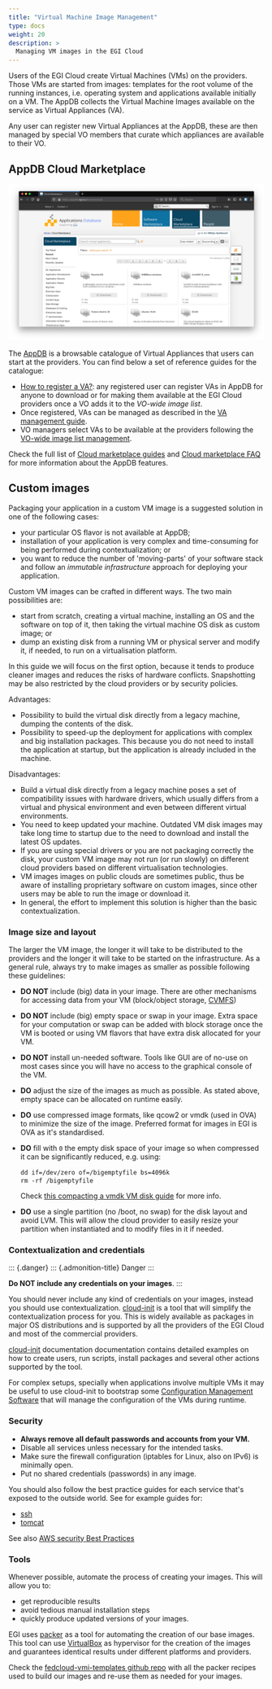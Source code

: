 ```yaml
---
title: "Virtual Machine Image Management"
type: docs
weight: 20
description: >
  Managing VM images in the EGI Cloud
---
```


Users of the EGI Cloud create Virtual Machines (VMs) on the providers.
Those VMs are started from images: templates for the root volume of the
running instances, i.e. operating system and applications available
initially on a VM. The AppDB collects the Virtual Machine Images
available on the service as Virtual Appliances (VA).

Any user can register new Virtual Appliances at the AppDB, these are
then managed by special VO members that curate which appliances are
available to their VO.

## AppDB Cloud Marketplace

![AppDB Cloud Marketplace](appdb_cloud.png)

The [AppDB](https://appdb.egi.eu) is a browsable catalogue of Virtual
Appliances that users can start at the providers. You can find below a
set of reference guides for the catalogue:

-   [How to register a
    VA?](https://wiki.appdb.egi.eu/main:faq:how_to_register_a_virtual_appliance):
    any registered user can register VAs in AppDB for anyone to download
    or for making them available at the EGI Cloud providers once a VO
    adds it to the *VO-wide image list*.
-   Once registered, VAs can be managed as described in the [VA
    management
    guide](https://wiki.appdb.egi.eu/main:guides:guide_for_managing_virtual_appliance_versions_using_the_portal).
-   VO managers select VAs to be available at the providers following
    the [VO-wide image list
    management](https://wiki.appdb.egi.eu/main:guides:manage_vo-wide_image_lists).

Check the full list of [Cloud marketplace
guides](https://wiki.appdb.egi.eu/main:guides#cloud_marketplace) and
[Cloud marketplace
FAQ](https://wiki.appdb.egi.eu/main:faq#cloud_marketplace) for more
information about the AppDB features.

## Custom images

Packaging your application in a custom VM image is a suggested solution
in one of the following cases:

-   your particular OS flavor is not available at AppDB;
-   installation of your application is very complex and time-consuming
    for being performed during contextualization; or
-   you want to reduce the number of \'moving-parts\' of your software
    stack and follow an *immutable infrastructure* approach for
    deploying your application.

Custom VM images can be crafted in different ways. The two main
possibilities are:

-   start from scratch, creating a virtual machine, installing an OS and
    the software on top of it, then taking the virtual machine OS disk
    as custom image; or
-   dump an existing disk from a running VM or physical server and
    modify it, if needed, to run on a virtualisation platform.

In this guide we will focus on the first option, because it tends to
produce cleaner images and reduces the risks of hardware conflicts.
Snapshotting may be also restricted by the cloud providers or by
security policies.

Advantages:

-   Possibility to build the virtual disk directly from a legacy
    machine, dumping the contents of the disk.
-   Possibility to speed-up the deployment for applications with complex
    and big installation packages. This because you do not need to
    install the application at startup, but the application is already
    included in the machine.

Disadvantages:

-   Build a virtual disk directly from a legacy machine poses a set of
    compatibility issues with hardware drivers, which usually differs
    from a virtual and physical environment and even between different
    virtual environments.
-   You need to keep updated your machine. Outdated VM disk images may
    take long time to startup due to the need to download and install
    the latest OS updates.
-   If you are using special drivers or you are not packaging correctly
    the disk, your custom VM image may not run (or run slowly) on
    different cloud providers based on different virtualisation
    technologies.
-   VM images images on public clouds are sometimes public, thus be
    aware of installing proprietary software on custom images, since
    other users may be able to run the image or download it.
-   In general, the effort to implement this solution is higher than the
    basic contextualization.

### Image size and layout

The larger the VM image, the longer it will take to be distributed to
the providers and the longer it will take to be started on the
infrastructure. As a general rule, always try to make images as smaller
as possible following these guidelines:

-   **DO NOT** include (big) data in your image. There are other
    mechanisms for accessing data from your VM (block/object storage,
    [CVMFS](https://www.gridpp.ac.uk/wiki/RALnonLHCCVMFS))

-   **DO NOT** include (big) empty space or swap in your image. Extra
    space for your computation or swap can be added with block storage
    once the VM is booted or using VM flavors that have extra disk
    allocated for your VM.

-   **DO NOT** install un-needed software. Tools like GUI are of no-use
    on most cases since you will have no access to the graphical console
    of the VM.

-   **DO** adjust the size of the images as much as possible. As stated
    above, empty space can be allocated on runtime easily.

-   **DO** use compressed image formats, like qcow2 or vmdk (used in
    OVA) to minimize the size of the image. Preferred format for images
    in EGI is OVA as it\'s standardised.

-   **DO** fill with `0` the empty disk space of your image so when
    compressed it can be significantly reduced, e.g. using:

    ``` {.console}
    dd if=/dev/zero of=/bigemptyfile bs=4096k
    rm -rf /bigemptyfile
    ```

    Check [this compacting a vmdk VM disk
    guide](http://splatoperator.com/2012/07/compacting-a-vmdk-virtual-machine-disk-format-image/)
    for more info.

-   **DO** use a single partition (no /boot, no swap) for the disk
    layout and avoid LVM. This will allow the cloud provider to easily
    resize your partition when instantiated and to modify files in it if
    needed.

### Contextualization and credentials

::: {.danger}
::: {.admonition-title}
Danger
:::

**Do NOT include any credentials on your images**.
:::

You should never include any kind of credentials on your images, instead
you should use contextualization.
[cloud-init](https://cloudinit.readthedocs.io/en/latest/) is a tool that
will simplify the contextualization process for you. This is widely
available as packages in major OS distributions and is supported by all
the providers of the EGI Cloud and most of the commercial providers.

[cloud-init](https://cloudinit.readthedocs.io/en/latest/) documentation
documentation contains detailed examples on how to create users, run
scripts, install packages and several other actions supported by the
tool.

For complex setups, specially when applications involve multiple VMs it
may be useful to use cloud-init to bootstrap some [Configuration
Management
Software](https://en.wikipedia.org/wiki/Comparison_of_open-source_configuration_management_software)
that will manage the configuration of the VMs during runtime.

### Security

-   **Always remove all default passwords and accounts from your VM.**
-   Disable all services unless necessary for the intended tasks.
-   Make sure the firewall configuration (iptables for Linux, also on
    IPv6) is minimally open.
-   Put no shared credentials (passwords) in any image.

You should also follow the best practice guides for each service that\'s
exposed to the outside world. See for example guides for:

-   [ssh](http://wiki.centos.org/HowTos/Network/SecuringSSH)
-   [tomcat](https://www.owasp.org/index.php/Securing_tomcat)

See also [AWS security Best
Practices](https://aws.amazon.com/whitepapers/aws-security-best-practices/)

### Tools

Whenever possible, automate the process of creating your images. This
will allow you to:

-   get reproducible results
-   avoid tedious manual installation steps
-   quickly produce updated versions of your images.

EGI uses [packer](https://packer.io) as a tool for automating the
creation of our base images. This tool can use
[VirtualBox](https://www.virtualbox.org/) as hypervisor for the creation
of the images and guarantees identical results under different platforms
and providers.

Check the [fedcloud-vmi-templates github
repo](https://github.com/EGI-Foundation/fedcloud-vmi-templates) with all
the packer recipes used to build our images and re-use them as needed
for your images.
